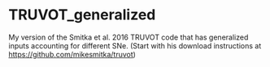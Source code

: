 # TRUVOT_generalized
My version of the Smitka et al. 2016 TRUVOT code that has generalized inputs accounting for different SNe. (Start with his download instructions at https://github.com/mikesmitka/truvot)
